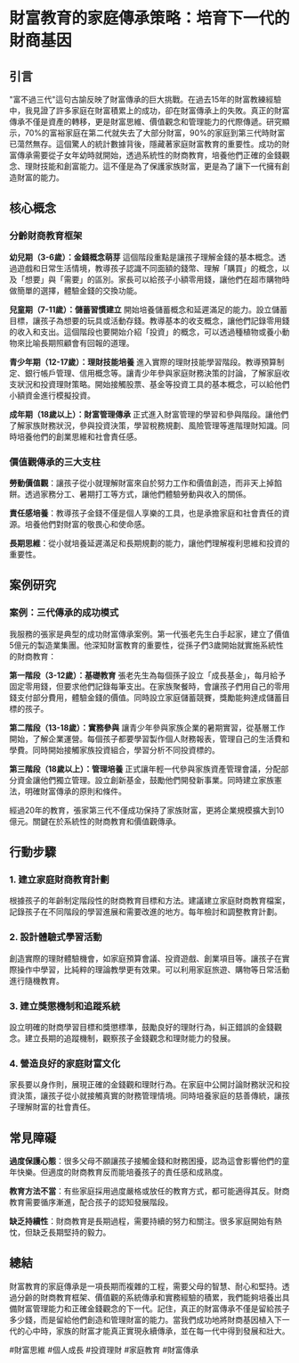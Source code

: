 # 財富教育的家庭傳承策略：培育下一代的財商基因

## 引言

"富不過三代"這句古諭反映了財富傳承的巨大挑戰。在過去15年的財富教練經驗中，我見證了許多家庭在財富積累上的成功，卻在財富傳承上的失敗。真正的財富傳承不僅是資產的轉移，更是財富思維、價值觀念和管理能力的代際傳遞。研究顯示，70%的富裕家庭在第二代就失去了大部分財富，90%的家庭到第三代時財富已蕩然無存。這個驚人的統計數據背後，隱藏著家庭財富教育的重要性。成功的財富傳承需要從子女年幼時就開始，透過系統性的財商教育，培養他們正確的金錢觀念、理財技能和創富能力。這不僅是為了保護家族財富，更是為了讓下一代擁有創造財富的能力。

## 核心概念

### 分齡財商教育框架

**幼兒期（3-6歲）：金錢概念萌芽**
這個階段重點是讓孩子理解金錢的基本概念。透過遊戲和日常生活情境，教導孩子認識不同面額的錢幣、理解「購買」的概念，以及「想要」與「需要」的區別。家長可以給孩子小額零用錢，讓他們在超市購物時做簡單的選擇，體驗金錢的交換功能。

**兒童期（7-11歲）：儲蓄習慣建立**
開始培養儲蓄概念和延遲滿足的能力。設立儲蓄目標，讓孩子為想要的玩具或活動存錢。教導基本的收支概念，讓他們記錄零用錢的收入和支出。這個階段也要開始介紹「投資」的概念，可以透過種植物或養小動物來比喻長期照顧會有回報的道理。

**青少年期（12-17歲）：理財技能培養**
進入實際的理財技能學習階段。教導預算制定、銀行帳戶管理、信用概念等。讓青少年參與家庭財務決策的討論，了解家庭收支狀況和投資理財策略。開始接觸股票、基金等投資工具的基本概念，可以給他們小額資金進行模擬投資。

**成年期（18歲以上）：財富管理傳承**
正式進入財富管理的學習和參與階段。讓他們了解家族財務狀況，參與投資決策，學習稅務規劃、風險管理等進階理財知識。同時培養他們的創業思維和社會責任感。

### 價值觀傳承的三大支柱

**勞動價值觀**：讓孩子從小就理解財富來自於努力工作和價值創造，而非天上掉餡餅。透過家務分工、暑期打工等方式，讓他們體驗勞動與收入的關係。

**責任感培養**：教導孩子金錢不僅是個人享樂的工具，也是承擔家庭和社會責任的資源。培養他們對財富的敬畏心和使命感。

**長期思維**：從小就培養延遲滿足和長期規劃的能力，讓他們理解複利思維和投資的重要性。

## 案例研究

### 案例：三代傳承的成功模式

我服務的張家是典型的成功財富傳承案例。第一代張老先生白手起家，建立了價值5億元的製造業集團。他深知財富教育的重要性，從孫子們3歲開始就實施系統性的財商教育：

**第一階段（3-12歲）：基礎教育**
張老先生為每個孫子設立「成長基金」，每月給予固定零用錢，但要求他們記錄每筆支出。在家族聚餐時，會讓孩子們用自己的零用錢支付部分費用，體驗金錢的價值。同時設立家庭儲蓄競賽，獎勵能夠達成儲蓄目標的孩子。

**第二階段（13-18歲）：實務參與**
讓青少年參與家族企業的暑期實習，從基層工作開始，了解企業運營。每個孩子都要學習製作個人財務報表，管理自己的生活費和學費。同時開始接觸家族投資組合，學習分析不同投資標的。

**第三階段（18歲以上）：管理培養**
正式讓年輕一代參與家族資產管理會議，分配部分資金讓他們獨立管理。設立創新基金，鼓勵他們開發新事業。同時建立家族憲法，明確財富傳承的原則和條件。

經過20年的教育，張家第三代不僅成功保持了家族財富，更將企業規模擴大到10億元。關鍵在於系統性的財商教育和價值觀傳承。

## 行動步驟

### 1. 建立家庭財商教育計劃
根據孩子的年齡制定階段性的財商教育目標和方法。建議建立家庭財商教育檔案，記錄孩子在不同階段的學習進展和需要改進的地方。每年檢討和調整教育計劃。

### 2. 設計體驗式學習活動
創造實際的理財體驗機會，如家庭預算會議、投資遊戲、創業項目等。讓孩子在實際操作中學習，比純粹的理論教學更有效果。可以利用家庭旅遊、購物等日常活動進行隨機教育。

### 3. 建立獎懲機制和追蹤系統
設立明確的財商學習目標和獎懲標準，鼓勵良好的理財行為，糾正錯誤的金錢觀念。建立長期的追蹤機制，觀察孩子金錢觀念和理財能力的發展。

### 4. 營造良好的家庭財富文化
家長要以身作則，展現正確的金錢觀和理財行為。在家庭中公開討論財務狀況和投資決策，讓孩子從小就接觸真實的財務管理情境。同時培養家庭的慈善傳統，讓孩子理解財富的社會責任。

## 常見障礙

**過度保護心態**：很多父母不願讓孩子接觸金錢和財務困擾，認為這會影響他們的童年快樂。但適度的財商教育反而能培養孩子的責任感和成熟度。

**教育方法不當**：有些家庭採用過度嚴格或放任的教育方式，都可能適得其反。財商教育需要循序漸進，配合孩子的認知發展階段。

**缺乏持續性**：財商教育是長期過程，需要持續的努力和關注。很多家庭開始有熱忱，但缺乏長期堅持的毅力。

## 總結

財富教育的家庭傳承是一項長期而複雜的工程，需要父母的智慧、耐心和堅持。透過分齡的財商教育框架、價值觀的系統傳承和實務經驗的積累，我們能夠培養出具備財富管理能力和正確金錢觀念的下一代。記住，真正的財富傳承不僅是留給孩子多少錢，而是留給他們創造和管理財富的能力。當我們成功地將財商基因植入下一代的心中時，家族的財富才能真正實現永續傳承，並在每一代中得到發展和壯大。

#財富思維 #個人成長 #投資理財 #家庭教育 #財富傳承